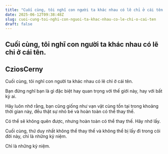 ```yaml
---
title: "Cuối cùng, tôi nghĩ con người ta khác nhau có lẽ chỉ ở cái tên."
date: 2025-06-12T09:38:48Z
slug: cuoi-cung-toi-nghi-con-nguoi-ta-khac-nhau-co-le-chi-o-cai-ten
draft: false
---
```


## Cuối cùng, tôi nghĩ con người ta khác nhau có lẽ chỉ ở cái tên.

## CziosCerny

Cuối cùng, tôi nghĩ con người ta khác nhau có lẽ chỉ ở cái tên.

Bạn đừng nghĩ bạn là gì đặc biệt hay quan trọng với thế giới này, hay với bất kỳ ai. 

Hãy luôn nhớ rằng, bạn cũng giống như vạn vật cùng tồn tại trong khoảng thời gian này, đều thật sự nhỏ bé và hoàn toàn có thể thay thế.

Có thể sẽ không quên được, nhưng hoàn toàn có thể thay thế. Hãy nhớ lấy.

Cuối cùng, thứ duy nhất không thể thay thế và không thể bị lấy đi trong cõi đời này, chỉ là những kỷ niệm.

Chỉ là những kỷ niệm.